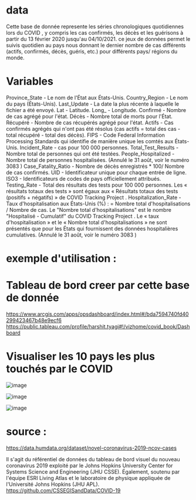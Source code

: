 # data
Cette base de donnée represente les séries chronologiques quotidiennes lors du COVID , y compris les cas confirmés, les décès et les guérisons à partir du 13 février 2020 jusqu'au 04/10/2021.
ce jeux de données permet le suivis quotidien au pays nous donnant le dernier nombre de cas différents (actifs, confirmés, décès, guéris, etc.) pour différents pays/ régions du monde.

# Variables 
Province_State - Le nom de l'État aux États-Unis.
Country_Region - Le nom du pays (États-Unis).
Last_Update - La date la plus récente à laquelle le fichier a été envoyé.
Lat - Latitude.
Long_ - Longitude.
Confirmé - Nombre de cas agrégé pour l'état.
Décès - Nombre total de morts pour l'État.
Récupéré - Nombre de cas récupérés agrégé pour l'état.
Actifs - Cas confirmés agrégés qui n'ont pas été résolus (cas actifs = total des cas - total récupéré - total des décès).
FIPS - Code Federal Information Processing Standards qui identifie de manière unique les comtés aux États-Unis.
Incident_Rate - cas pour 100 000 personnes.
Total_Test_Results - Nombre total de personnes qui ont été testées.
People_Hospitalized - Nombre total de personnes hospitalisées. (Annulé le 31 août, voir le numéro 3083 )
Case_Fatality_Ratio - Nombre de décès enregistrés * 100/ Nombre de cas confirmés.
UID - Identificateur unique pour chaque entrée de ligne.
ISO3 - Identificateurs de codes de pays officiellement attribués.
Testing_Rate - Total des résultats des tests pour 100 000 personnes. Les « résultats totaux des tests » sont égaux aux « Résultats totaux des tests (positifs + négatifs) » de COVID Tracking Project .
Hospitalization_Rate - Taux d'hospitalisation aux États-Unis (%) : = Nombre total d'hospitalisations / Nombre de cas. Le "Nombre total d'hospitalisations" est le nombre "Hospitalisé - Cumulatif" du COVID Tracking Project . Le « taux d'hospitalisation » et le « Nombre total d'hospitalisations » ne sont présentés que pour les États qui fournissent des données hospitalières cumulatives. (Annulé le 31 août, voir le numéro 3083 )


# exemple d'utilisation : 
# Tableau de bord creer par cette base de donnée 
https://www.arcgis.com/apps/opsdashboard/index.html#/bda7594740fd40299423467b48e9ecf6
https://public.tableau.com/profile/harshit.tyagi#!/vizhome/covid_book/Dashboard 


# Visualiser les 10 pays les plus touchés par le COVID
![image](https://user-images.githubusercontent.com/73078692/136005360-9ba0b672-5461-4a39-b214-274d53044698.png)





![image](https://user-images.githubusercontent.com/73078692/135878316-7f95e7d6-c88f-4942-a8b9-6613e80bfada.png)





![image](https://user-images.githubusercontent.com/73078692/136005986-c65b5148-1c95-49fe-8ebb-9c6fab572f81.png)


# source : 
https://data.humdata.org/dataset/novel-coronavirus-2019-ncov-cases


Il s'agit du référentiel de données du tableau de bord visuel du nouveau coronavirus 2019 exploité par le Johns Hopkins University Center for Systems Science and Engineering (JHU CSSE). Également, soutenu par l'équipe ESRI Living Atlas et le laboratoire de physique appliquée de l'Université Johns Hopkins (JHU APL).
https://github.com/CSSEGISandData/COVID-19
